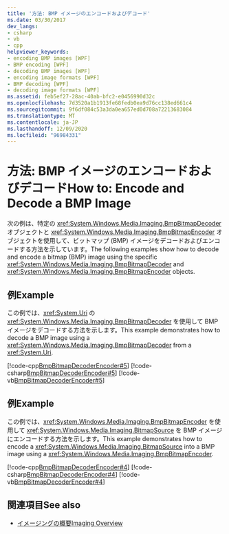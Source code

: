 ```yaml
---
title: '方法: BMP イメージのエンコードおよびデコード'
ms.date: 03/30/2017
dev_langs:
- csharp
- vb
- cpp
helpviewer_keywords:
- encoding BMP images [WPF]
- BMP encoding [WPF]
- decoding BMP images [WPF]
- encoding image formats [WPF]
- BMP decoding [WPF]
- decoding image formats [WPF]
ms.assetid: feb5ef27-28ac-40ab-bfc2-e0456990d32c
ms.openlocfilehash: 7d3520a1b1913fe68fedb0ea9d76cc138ed661c4
ms.sourcegitcommit: 9f6df084c53a3da0ea657ed0d708a72213683084
ms.translationtype: MT
ms.contentlocale: ja-JP
ms.lasthandoff: 12/09/2020
ms.locfileid: "96984331"
---
```

# <a name="how-to-encode-and-decode-a-bmp-image"></a><span data-ttu-id="39580-102">方法: BMP イメージのエンコードおよびデコード</span><span class="sxs-lookup"><span data-stu-id="39580-102">How to: Encode and Decode a BMP Image</span></span>
<span data-ttu-id="39580-103">次の例は、特定の <xref:System.Windows.Media.Imaging.BmpBitmapDecoder> オブジェクトと <xref:System.Windows.Media.Imaging.BmpBitmapEncoder> オブジェクトを使用して、ビットマップ (BMP) イメージをデコードおよびエンコードする方法を示しています。</span><span class="sxs-lookup"><span data-stu-id="39580-103">The following examples show how to decode and encode a bitmap (BMP) image using the specific <xref:System.Windows.Media.Imaging.BmpBitmapDecoder> and <xref:System.Windows.Media.Imaging.BmpBitmapEncoder> objects.</span></span>  
  
## <a name="example"></a><span data-ttu-id="39580-104">例</span><span class="sxs-lookup"><span data-stu-id="39580-104">Example</span></span>  
 <span data-ttu-id="39580-105">この例では、<xref:System.Uri> の <xref:System.Windows.Media.Imaging.BmpBitmapDecoder> を使用して BMP イメージをデコードする方法を示します。</span><span class="sxs-lookup"><span data-stu-id="39580-105">This example demonstrates how to decode a BMP image using a <xref:System.Windows.Media.Imaging.BmpBitmapDecoder> from a <xref:System.Uri>.</span></span>  
  
 [!code-cpp[BmpBitmapDecoderEncoder#5](~/samples/snippets/cpp/VS_Snippets_Wpf/BmpBitmapDecoderEncoder/CPP/anotherfile.cpp#5)]
 [!code-csharp[BmpBitmapDecoderEncoder#5](~/samples/snippets/csharp/VS_Snippets_Wpf/BmpBitmapDecoderEncoder/CSharp/BitmapFrame.cs#5)]
 [!code-vb[BmpBitmapDecoderEncoder#5](~/samples/snippets/visualbasic/VS_Snippets_Wpf/BmpBitmapDecoderEncoder/VB/BitmapFrame.vb#5)]  
  
## <a name="example"></a><span data-ttu-id="39580-106">例</span><span class="sxs-lookup"><span data-stu-id="39580-106">Example</span></span>  
 <span data-ttu-id="39580-107">この例では、<xref:System.Windows.Media.Imaging.BmpBitmapEncoder> を使用して <xref:System.Windows.Media.Imaging.BitmapSource> を BMP イメージにエンコードする方法を示します。</span><span class="sxs-lookup"><span data-stu-id="39580-107">This example demonstrates how to encode a <xref:System.Windows.Media.Imaging.BitmapSource> into a BMP image using a <xref:System.Windows.Media.Imaging.BmpBitmapEncoder>.</span></span>  
  
 [!code-cpp[BmpBitmapDecoderEncoder#4](~/samples/snippets/cpp/VS_Snippets_Wpf/BmpBitmapDecoderEncoder/CPP/anotherfile.cpp#4)]
 [!code-csharp[BmpBitmapDecoderEncoder#4](~/samples/snippets/csharp/VS_Snippets_Wpf/BmpBitmapDecoderEncoder/CSharp/BitmapFrame.cs#4)]
 [!code-vb[BmpBitmapDecoderEncoder#4](~/samples/snippets/visualbasic/VS_Snippets_Wpf/BmpBitmapDecoderEncoder/VB/BitmapFrame.vb#4)]  
  
## <a name="see-also"></a><span data-ttu-id="39580-108">関連項目</span><span class="sxs-lookup"><span data-stu-id="39580-108">See also</span></span>

- [<span data-ttu-id="39580-109">イメージングの概要</span><span class="sxs-lookup"><span data-stu-id="39580-109">Imaging Overview</span></span>](imaging-overview.md)

